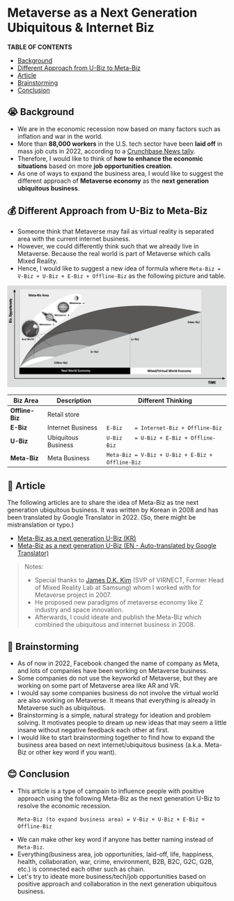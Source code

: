 # Metaverse as a Next Generation Ubiquitous & Internet Biz

**TABLE OF CONTENTS**

- [Background](#😭-background)
- [Different Approach from U-Biz to Meta-Biz](#💰-different-approach-from-u-biz-to-meta-biz)
- [Article](#📝-article)
- [Brainstorming](#🧠-brainstorming)
- [Conclusion](#😊-conclusion)

## 😭 Background
- We are in the economic recession now based on many factors such as inflation and war in the world.
- More than **88,000 workers** in the U.S. tech sector have been **laid off** in mass job cuts in 2022, according to a [Crunchbase News tally](https://news.crunchbase.com/startups/tech-layoffs-2022/).
- Therefore, I would like to think of **how to enhance the economic situations** based on more **job opportunities creation**.
- As one of ways to expand the business area, I would like to suggest the different approach of **Metaverse economy** as the **next generation ubiquitous business**.

## 💰 Different Approach from U-Biz to Meta-Biz

- Someone think that Metaverse may fail as virtual reality is separated area with the current internet business.
- However, we could differently think such that we already live in Metaverse. Because the real world is part of Metaverse which calls Mixed Reality.
- Hence, I would like to suggest a new idea of formula where `Meta-Biz = V-Biz + U-Biz + E-Biz + Offline-Biz` as the following picture and table.


![](./docs/img/meta-biz-area.png)

Biz Area        | Description         | Different Thinking                 
----------------|---------------------|------------------------------------
**Offline-Biz** | Retail store        |                               
**E-Biz**       | Internet Business   | `E-Biz    = Internet-Biz + Offline-Biz`
**U-Biz**       | Ubiquitous Business | `U-Biz    = U-Biz + E-Biz + Offline-Biz`
**Meta-Biz**    | Meta Business       | `Meta-Biz = V-Biz + U-Biz + E-Biz + Offline-Biz`

## 📝 Article

The following articles are to share the idea of Meta-Biz as tne next generation ubiquitous business. It was written by Korean in 2008 and has been translated by Google Translator in 2022. (So, there might be mistranslation or typo.)

- [Meta-Biz as a next generation U-Biz (KR)](./docs/Meta_Biz_KR_2008.pdf)
- [Meta-Biz as a next generation U-Biz (EN - Auto-translated by Google Translator)](./docs/Meta_Biz_AutoTranslation_EN_2008.pdf)

> Notes:
>
> - Special thanks to [James D.K. Kim](https://www.linkedin.com/in/james-d-k-kim-9990975b/) (SVP of VIRNECT, Former Head of Mixed Reality Lab at Samsung) whom I worked with for Metaverse project in 2007.
> - He proposed new paradigms of metaverse economy like Z industry and space innovation.
> - Afterwards, I could ideate and publish the Meta-Biz which combined the ubiquitous and internet business in 2008.


## 🧠 Brainstorming

- As of now in 2022, Facebook changed the name of company as Meta, and lots of companies have been working on Metaverse business.
- Some companies do not use the keyworkd of Metaverse, but they are working on some part of Metaverse area like AR and VR.
- I would say some companies business do not involve the virtual world are also working on Metaverse. It means that everything is already in Metaverse such as ubiquitous.
- Brainstorming is a simple, natural strategy for ideation and problem solving. It motivates people to dream up new ideas that may seem a little insane without negative feedback each other at first.
- I would like to start brainstorming together to find how to expand the business area based on next internet/ubiquitous business (a.k.a. Meta-Biz or other key word if you want).


## 😊 Conclusion
- This article is a type of campain to influence people with positive approach using the following Meta-Biz as the next generation U-Biz to resolve the economic recession.
  ```
  Meta-Biz (to expand business area) = V-Biz + U-Biz + E-Biz + Offline-Biz
  ```
- We can make other key word if anyone has better naming instead of `Meta-Biz`.
- Everything(business area, job opportunities, laid-off, life, happiness, health, collaboration, war, crime, environment, B2B, B2C, G2C, G2B, etc.) is connected each other such as chain.
- Let's try to ideate more business/tech/job opportunities based on positive approach and collaboration in the next generation ubiquitous business.

